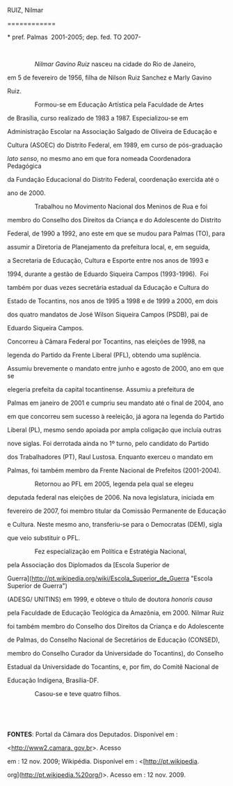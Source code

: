 RUIZ, Nilmar

============



\* pref. Palmas  2001-2005; dep. fed. TO 2007-



 



                *Nilmar Gavino Ruiz* nasceu na cidade do Rio de Janeiro,

em 5 de fevereiro de 1956, filha de Nilson Ruiz Sanchez e Marly Gavino

Ruiz.



                Formou-se em Educação Artística pela Faculdade de Artes

de Brasília, curso realizado de 1983 a 1987. Especializou-se em

Administração Escolar na Associação Salgado de Oliveira de Educação e

Cultura (ASOEC) do Distrito Federal, em 1989, em curso de pós-graduação

*lato senso*, no mesmo ano em que fora nomeada Coordenadora Pedagógica

da Fundação Educacional do Distrito Federal, coordenação exercida até o

ano de 2000.



                Trabalhou no Movimento Nacional dos Meninos de Rua e foi

membro do Conselho dos Direitos da Criança e do Adolescente do Distrito

Federal, de 1990 a 1992, ano este em que se mudou para Palmas (TO), para

assumir a Diretoria de Planejamento da prefeitura local, e, em seguida,

a Secretaria de Educação, Cultura e Esporte entre nos anos de 1993 e

1994, durante a gestão de Eduardo Siqueira Campos (1993-1996).  Foi

também por duas vezes secretária estadual da Educação e Cultura do

Estado de Tocantins, nos anos de 1995 a 1998 e de 1999 a 2000, em dois

dos quatro mandatos de José Wilson Siqueira Campos (PSDB), pai de

Eduardo Siqueira Campos.



Concorreu à Câmara Federal por Tocantins, nas eleições de 1998, na

legenda do Partido da Frente Liberal (PFL), obtendo uma suplência.

Assumiu brevemente o mandato entre junho e agosto de 2000, ano em que se

elegeria prefeita da capital tocantinense. Assumiu a prefeitura de

Palmas em janeiro de 2001 e cumpriu seu mandato até o final de 2004, ano

em que concorreu sem sucesso à reeleição, já agora na legenda do Partido

Liberal (PL), mesmo sendo apoiada por ampla coligação que incluía outras

nove siglas. Foi derrotada ainda no 1º turno, pelo candidato do Partido

dos Trabalhadores (PT), Raul Lustosa. Enquanto exerceu o mandato em

Palmas, foi também membro da Frente Nacional de Prefeitos (2001-2004).



                Retornou ao PFL em 2005, legenda pela qual se elegeu

deputada federal nas eleições de 2006. Na nova legislatura, iniciada em

fevereiro de 2007, foi membro titular da Comissão Permanente de Educação

e Cultura. Neste mesmo ano, transferiu-se para o Democratas (DEM), sigla

que veio substituir o PFL.



                Fez especialização em Política e Estratégia Nacional,

pela Associação dos Diplomados da [Escola Superior de

Guerra](http://pt.wikipedia.org/wiki/Escola_Superior_de_Guerra "Escola Superior de Guerra")

(ADESG/ UNITINS) em 1999, e obteve o título de doutora *honoris causa*

pela Faculdade de Educação Teológica da Amazônia, em 2000. Nilmar Ruiz

foi também membro do Conselho dos Direitos da Criança e do Adolescente

de Palmas, do Conselho Nacional de Secretários de Educação (CONSED),

membro do Conselho Curador da Universidade do Tocantins), do Conselho

Estadual da Universidade do Tocantins, e, por fim, do Comitê Nacional de

Educação Indígena, Brasília-DF.



                Casou-se e teve quatro filhos.



 



 



**FONTES**: Portal da Câmara dos Deputados. Disponível em :

\<[http://www2.camara. gov.br](http://www2.camara.%20gov.br/)\>. Acesso

em : 12 nov. 2009; Wikipédia. Disponível em : \<[http://pt.wikipedia.

org](http://pt.wikipedia.%20org/)\>. Acesso em : 12 nov. 2009.



               



 



 



 



 

